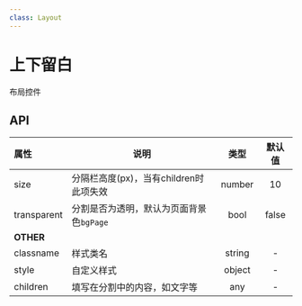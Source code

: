 ```yaml
---
class: Layout
---
```


# 上下留白

布局控件

## API

| 属性        | 说明                                |   类型   |   默认值   |
| :-------- | --------------------------------- | :----: | :-----: |
| size     | 分隔栏高度(px)，当有children时此项失效                | number | 10 |
| transparent | 分割是否为透明，默认为页面背景色`bgPage` | bool | false |
| **OTHER** |                                   |        |         |
| classname | 样式类名                              | string |    -    |
| style     | 自定义样式                             | object |    -    |
| children     | 填写在分割中的内容，如文字等                | any | - |
